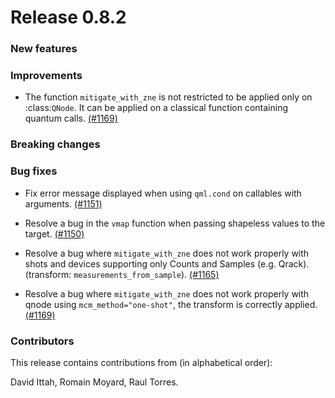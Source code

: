 # Release 0.8.2

<h3>New features</h3>

<h3>Improvements</h3>

* The function `mitigate_with_zne` is not restricted to be applied only on :class:`QNode`.
  It can be applied on a classical function containing quantum calls.
  [(#1169)](https://github.com/PennyLaneAI/catalyst/pull/1169)

<h3>Breaking changes</h3>


<h3>Bug fixes</h3>

* Fix error message displayed when using `qml.cond` on callables with arguments.
  [(#1151)](https://github.com/PennyLaneAI/catalyst/pull/1151)

* Resolve a bug in the `vmap` function when passing shapeless values to the target.
  [(#1150)](https://github.com/PennyLaneAI/catalyst/pull/1150)

* Resolve a bug where `mitigate_with_zne` does not work properly with shots and devices
  supporting only Counts and Samples (e.g. Qrack). (transform: `measurements_from_sample`).
  [(#1165)](https://github.com/PennyLaneAI/catalyst/pull/1165)

* Resolve a bug where `mitigate_with_zne` does not work properly with qnode using
  `mcm_method="one-shot"`, the transform is correctly applied.
  [(#1169)](https://github.com/PennyLaneAI/catalyst/pull/1169)

<h3>Contributors</h3>

This release contains contributions from (in alphabetical order):

David Ittah,
Romain Moyard,
Raul Torres.
